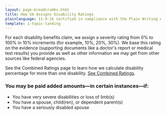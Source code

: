 ```yaml
---
layout: page-breadcrumbs.html
title: How VA Assigns Disability Ratings
plainlanguage: 11-9-16 certified in compliance with the Plain Writing Act
template: 1-topic-landing
---
```


For each disability benefits claim, we assign a severity rating from 0% to 100% in 10% increments (for example, 10%, 20%, 30%). We base this rating on the evidence (supporting documents like a doctor's report or medical test results) you provide as well as other information we may get from other sources like federal agencies. 

See the Combined Ratings page to learn how we calculate disability percentage for more than one disability. [See Combined Ratings](http://www.benefits.va.gov/COMPENSATION/rates-index.asp#combined).

### You may be paid added amounts—in certain instances—if:

-	You have very severe disabilities or loss of limb(s)
-	You have a spouse, child(ren), or dependent parent(s)
-	You have a seriously disabled spouse
